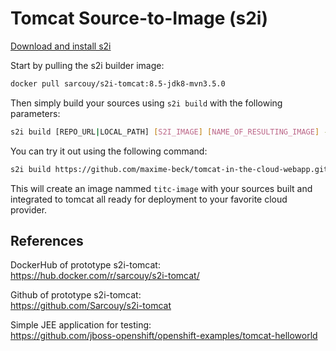 # Tomcat Source-to-Image (s2i)

[Download and install s2i](https://github.com/openshift/source-to-image/releases)

Start by pulling the s2i builder image:
```sh
docker pull sarcouy/s2i-tomcat:8.5-jdk8-mvn3.5.0
```

Then simply build your sources using `s2i build` with the following parameters:
```sh
s2i build [REPO_URL|LOCAL_PATH] [S2I_IMAGE] [NAME_OF_RESULTING_IMAGE] --env WAR_NAME=[NAME_OF_WAR_AFTER_BUILD]
```

You can try it out using the following command:
```sh
s2i build https://github.com/maxime-beck/tomcat-in-the-cloud-webapp.git sarcouy/s2i-tomcat:8.5-jdk8-mvn3.5.0 titctest --env WAR_NAME=tomcat-in-the-cloud-webapp.war
```
This will create an image nammed `titc-image` with your sources built and integrated to tomcat all ready for deployment to your favorite cloud provider.

## References
DockerHub of prototype s2i-tomcat:         
https://hub.docker.com/r/sarcouy/s2i-tomcat/

Github of prototype s2i-tomcat:         
https://github.com/Sarcouy/s2i-tomcat

Simple JEE application for testing:         
https://github.com/jboss-openshift/openshift-examples/tomcat-helloworld
